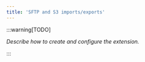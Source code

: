 ```yaml
---
title: 'SFTP and S3 imports/exports'
---
```


:::warning[TODO]

_Describe how to create and configure the extension._

:::
